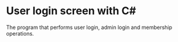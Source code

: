 # User login screen with C#
 The program that performs user login, admin login and membership operations.
